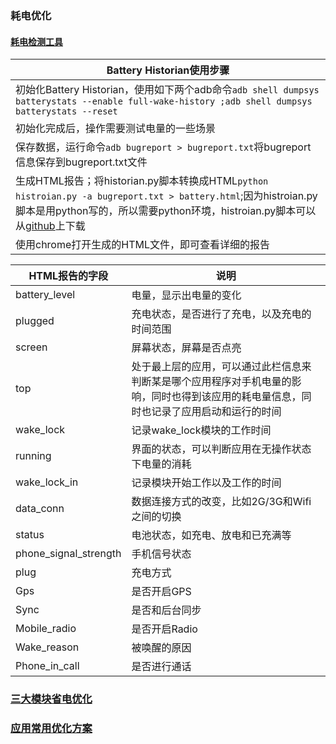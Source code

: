 ### 耗电优化
#### [耗电检测工具]()

|Battery Historian使用步骤|
|-------|
|初始化Battery Historian，使用如下两个adb命令`adb shell dumpsys batterystats --enable full-wake-history ;adb shell dumpsys batterystats --reset`|
|初始化完成后，操作需要测试电量的一些场景|
|保存数据，运行命令`adb bugreport > bugreport.txt`将bugreport信息保存到bugreport.txt文件|
|生成HTML报告；将historian.py脚本转换成HTML`python histroian.py -a bugreport.txt > battery.html`;因为histroian.py脚本是用python写的，所以需要python环境，histroian.py脚本可以从[github](https://github.com/google/battery-histroian)上下载|
|使用chrome打开生成的HTML文件，即可查看详细的报告|

|HTML报告的字段|说明|
|------|------|
|battery_level|电量，显示出电量的变化|
|plugged|充电状态，是否进行了充电，以及充电的时间范围|
|screen|屏幕状态，屏幕是否点亮|
|top|处于最上层的应用，可以通过此栏信息来判断某是哪个应用程序对手机电量的影响，同时也得到该应用的耗电量信息，同时也记录了应用启动和运行的时间|
|wake_lock|记录wake_lock模块的工作时间|
|running|界面的状态，可以判断应用在无操作状态下电量的消耗|
|wake_lock_in|记录模块开始工作以及工作的时间|
|data_conn|数据连接方式的改变，比如2G/3G和Wifi之间的切换|
|status|电池状态，如充电、放电和已充满等|
|phone_signal_strength|手机信号状态|
|plug|充电方式|
|Gps|是否开启GPS|
|Sync|是否和后台同步|
|Mobile_radio|是否开启Radio|
|Wake_reason|被唤醒的原因|
|Phone_in_call|是否进行通话|

### [三大模块省电优化](https://github.com/ningbaoqi/PerformanceOptimization/blob/master/README-sanda.md)
### [应用常用优化方案](https://github.com/ningbaoqi/PerformanceOptimization/blob/master/README-fangan.md)
